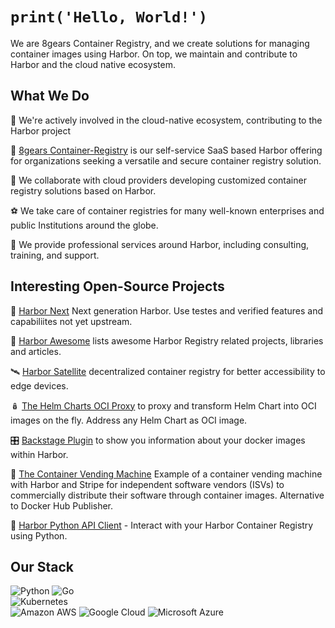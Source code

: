 # `print('Hello, World!')`

We are 8gears Container Registry, and we create solutions for managing container images using Harbor.
On top, we maintain and contribute to Harbor and the cloud native ecosystem.

## What We Do

🎯 We're actively involved in the cloud-native ecosystem, contributing to the Harbor project

🎱 [8gears Container-Registry](https://container-registry.com/) is our self-service SaaS based Harbor offering for organizations seeking a versatile and secure container registry solution.

🎈 We collaborate with cloud providers developing customized container registry solutions based on Harbor.

⚽️ We take care of container registries for many well-known enterprises and public Institutions around the globe.

🎲 We provide professional services around Harbor, including consulting, training, and support.

## Interesting Open-Source Projects

🗼 [Harbor Next](https://github.com/container-registry/harbor-next) Next generation Harbor. Use testes and verified features and capabiliites not yet upstream.

🎉 [Harbor Awesome](https://github.com/container-registry/awesome-harbor) lists awesome Harbor Registry related projects, libraries and articles.  

🛰️ [Harbor Satellite](https://github.com/container-registry/harbor-satellite/) decentralized container registry for better accessibility to edge devices. 

🪆 [The Helm Charts OCI Proxy](https://github.com/container-registry/helm-charts-oci-proxy) to proxy and transform Helm Chart into OCI images on the fly. Address any Helm Chart as OCI image.  

🎛️ [Backstage Plugin](https://github.com/container-registry/backstage-plugin-harbor) to show you information about your docker images within Harbor.  

🛒 [The Container Vending Machine](https://github.com/container-registry/container-vending-machine) Example of a container vending machine with Harbor and Stripe for independent software vendors (ISVs) to commercially distribute their software through container images. Alternative to Docker Hub Publisher.  

🔌 [Harbor Python API Client](https://github.com/container-registry/harbor-api-client) - Interact with your Harbor Container Registry using Python.  




## Our Stack

<img alt="Python" src="https://img.shields.io/badge/python-%233776AB.svg?&style=for-the-badge&logo=python&logoColor=white"> 

<img alt="Go" src="https://img.shields.io/badge/go-%2300ADD8.svg?&style=for-the-badge&logo=go&logoColor=white"> 

<div>
<img alt="Kubernetes" src="https://img.shields.io/badge/kubernetes-326de6?logo=kubernetes&logoColor=white&style=for-the-badge">
</div>

<div>
<img alt="Amazon AWS" src="https://img.shields.io/badge/Amazon%20AWS-%23232F3E?logo=amazon-aws&logoColor=white&style=for-the-badge"> 

<img alt="Google Cloud" src="https://img.shields.io/badge/Google%20Cloud-%234285F4?logo=google-cloud&logoColor=white&style=for-the-badge "> 

<img alt="Microsoft Azure" src="https://img.shields.io/badge/Microsoft%20Azure-0089D6?logo=microsoft-azure&logoColor=white&style=for-the-badge">
</div>
